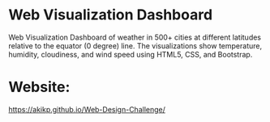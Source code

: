# Web Visualization Dashboard

Web Visualization Dashboard of weather in 500+ cities at different latitudes relative to the equator (0 degree) line. The visualizations show temperature, humidity, cloudiness, and wind speed using HTML5, CSS, and Bootstrap.

# Website:
https://akikp.github.io/Web-Design-Challenge/
